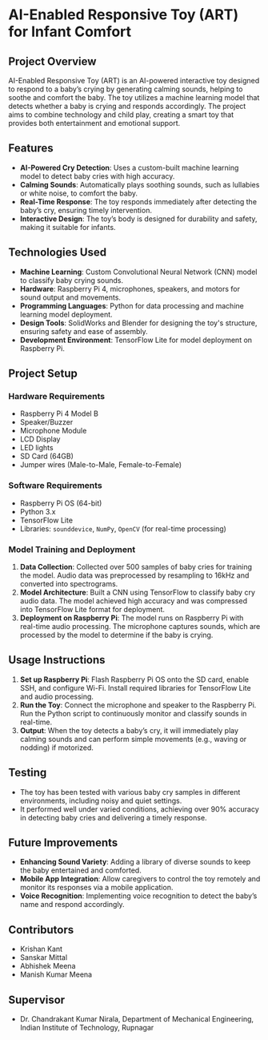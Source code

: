 # AI-Enabled Responsive Toy (ART) for Infant Comfort

## Project Overview
AI-Enabled Responsive Toy (ART) is an AI-powered interactive toy designed to respond to a baby’s crying by generating calming sounds, helping to soothe and comfort the baby. The toy utilizes a machine learning model that detects whether a baby is crying and responds accordingly. The project aims to combine technology and child play, creating a smart toy that provides both entertainment and emotional support.

## Features
- **AI-Powered Cry Detection**: Uses a custom-built machine learning model to detect baby cries with high accuracy.
- **Calming Sounds**: Automatically plays soothing sounds, such as lullabies or white noise, to comfort the baby.
- **Real-Time Response**: The toy responds immediately after detecting the baby’s cry, ensuring timely intervention.
- **Interactive Design**: The toy’s body is designed for durability and safety, making it suitable for infants.

## Technologies Used
- **Machine Learning**: Custom Convolutional Neural Network (CNN) model to classify baby crying sounds.
- **Hardware**: Raspberry Pi 4, microphones, speakers, and motors for sound output and movements.
- **Programming Languages**: Python for data processing and machine learning model deployment.
- **Design Tools**: SolidWorks and Blender for designing the toy's structure, ensuring safety and ease of assembly.
- **Development Environment**: TensorFlow Lite for model deployment on Raspberry Pi.

## Project Setup

### Hardware Requirements
- Raspberry Pi 4 Model B
- Speaker/Buzzer
- Microphone Module
- LCD Display
- LED lights
- SD Card (64GB)
- Jumper wires (Male-to-Male, Female-to-Female)

### Software Requirements
- Raspberry Pi OS (64-bit)
- Python 3.x
- TensorFlow Lite
- Libraries: `sounddevice`, `NumPy`, `OpenCV` (for real-time processing)

### Model Training and Deployment
1. **Data Collection**: Collected over 500 samples of baby cries for training the model. Audio data was preprocessed by resampling to 16kHz and converted into spectrograms.
2. **Model Architecture**: Built a CNN using TensorFlow to classify baby cry audio data. The model achieved high accuracy and was compressed into TensorFlow Lite format for deployment.
3. **Deployment on Raspberry Pi**: The model runs on Raspberry Pi with real-time audio processing. The microphone captures sounds, which are processed by the model to determine if the baby is crying.

## Usage Instructions
1. **Set up Raspberry Pi**: Flash Raspberry Pi OS onto the SD card, enable SSH, and configure Wi-Fi. Install required libraries for TensorFlow Lite and audio processing.
2. **Run the Toy**: Connect the microphone and speaker to the Raspberry Pi. Run the Python script to continuously monitor and classify sounds in real-time.
3. **Output**: When the toy detects a baby’s cry, it will immediately play calming sounds and can perform simple movements (e.g., waving or nodding) if motorized.

## Testing
- The toy has been tested with various baby cry samples in different environments, including noisy and quiet settings.
- It performed well under varied conditions, achieving over 90% accuracy in detecting baby cries and delivering a timely response.

## Future Improvements
- **Enhancing Sound Variety**: Adding a library of diverse sounds to keep the baby entertained and comforted.
- **Mobile App Integration**: Allow caregivers to control the toy remotely and monitor its responses via a mobile application.
- **Voice Recognition**: Implementing voice recognition to detect the baby’s name and respond accordingly.

## Contributors
- Krishan Kant
- Sanskar Mittal
- Abhishek Meena
- Manish Kumar Meena

## Supervisor
- Dr. Chandrakant Kumar Nirala, Department of Mechanical Engineering, Indian Institute of Technology, Rupnagar
